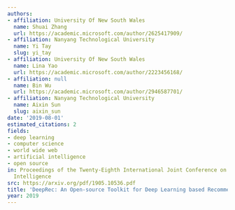 ```yaml
---
authors:
- affiliation: University Of New South Wales
  name: Shuai Zhang
  url: https://academic.microsoft.com/author/2625417909/
- affiliation: Nanyang Technological University
  name: Yi Tay
  slug: yi_tay
- affiliation: University Of New South Wales
  name: Lina Yao
  url: https://academic.microsoft.com/author/2223456168/
- affiliation: null
  name: Bin Wu
  url: https://academic.microsoft.com/author/2946587701/
- affiliation: Nanyang Technological University
  name: Aixin Sun
  slug: aixin_sun
date: '2019-08-01'
estimated_citations: 2
fields:
- deep learning
- computer science
- world wide web
- artificial intelligence
- open source
in: Proceedings of the Twenty-Eighth International Joint Conference on Artificial
  Intelligence
src: https://arxiv.org/pdf/1905.10536.pdf
title: 'DeepRec: An Open-source Toolkit for Deep Learning based Recommendation.'
year: 2019
---
```

